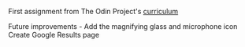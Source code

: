 First assignment from The Odin Project's [curriculum](http://www.theodinproject.com/courses/web-development-101/lessons/html-css)

Future improvements -
Add the magnifying glass and microphone icon
Create Google Results page
